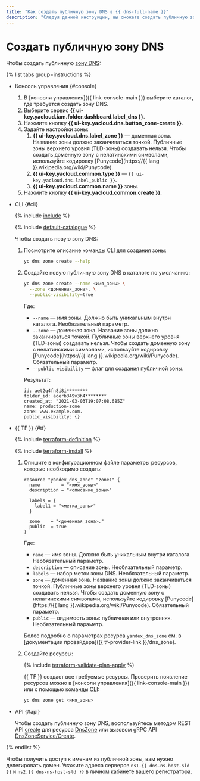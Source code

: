 ```yaml
---
title: "Как создать публичную зону DNS в {{ dns-full-name }}"
description: "Следуя данной инструкции, вы сможете создать публичную зону DNS." 
---
```


# Создать публичную зону DNS

Чтобы создать публичную [зону DNS](../concepts/dns-zone.md):

{% list tabs group=instructions %}

- Консоль управления {#console}

  1. В [консоли управления]({{ link-console-main }}) выберите каталог, где требуется создать зону DNS.
  1. Выберите сервис **{{ ui-key.yacloud.iam.folder.dashboard.label_dns }}**.
  1. Нажмите кнопку **{{ ui-key.yacloud.dns.button_zone-create }}**.
  1. Задайте настройки зоны:
     1. **{{ ui-key.yacloud.dns.label_zone }}** — доменная зона. Название зоны должно заканчиваться точкой. Публичные зоны верхнего уровня (TLD-зоны) создавать нельзя. Чтобы создать доменную зону с нелатинскими символами, используйте кодировку [Punycode](https://{{ lang }}.wikipedia.org/wiki/Punycode).
     1. **{{ ui-key.yacloud.common.type }}** — `{{ ui-key.yacloud.dns.label_public }}`.
     1. **{{ ui-key.yacloud.common.name }}** зоны.
  1. Нажмите кнопку **{{ ui-key.yacloud.common.create }}**.

- CLI {#cli}

  {% include [include](../../_includes/cli-install.md) %}

  {% include [default-catalogue](../../_includes/default-catalogue.md) %}

  Чтобы создать новую зону DNS:

  1. Посмотрите описание команды CLI для создания зоны:

     ```bash
     yc dns zone create --help
     ```

  1. Создайте новую публичную зону DNS в каталоге по умолчанию:

     ```bash
     yc dns zone create --name <имя_зоны> \
       --zone <доменная_зона>. \
       --public-visibility=true
     ```
     Где:
     
     * `--name` — имя зоны. Должно быть уникальным внутри каталога. Необязательный параметр.
     * `--zone` — доменная зона. Название зоны должно заканчиваться точкой. Публичные зоны верхнего уровня (TLD-зоны) создавать нельзя. Чтобы создать доменную зону с нелатинскими символами, используйте кодировку [Punycode](https://{{ lang }}.wikipedia.org/wiki/Punycode). Обязательный параметр.
     * `--public-visibility` — флаг для создания публичной зоны.

     Результат:

     ```text
     id: aet2q4fn8i8i********
     folder_id: aoerb349v3h4********
     created_at: "2021-03-03T19:07:08.685Z"
     name: production-zone
     zone: www.example.com.
     public_visibility: {}
     ```

- {{ TF }} {#tf}

  {% include [terraform-definition](../../_tutorials/_tutorials_includes/terraform-definition.md) %}

  {% include [terraform-install](../../_includes/terraform-install.md) %}

  1. Опишите в конфигурационном файле параметры ресурсов, которые необходимо создать:

     ```hcl     
     resource "yandex_dns_zone" "zone1" {
       name        = "<имя_зоны>"
       description = "<описание_зоны>"
     
       labels = {
         label1 = "<метка_зоны>"
       }
     
       zone    = "<доменная_зона>."
       public  = true
     }
     ```

     Где:

     * `name` — имя зоны. Должно быть уникальным внутри каталога. Необязательный параметр.
     * `description` — описание зоны. Необязательный параметр.
     * `labels` — набор меток зоны DNS. Необязательный параметр.
     * `zone` — доменная зона. Название зоны должно заканчиваться точкой. Публичные зоны верхнего уровня (TLD-зоны) создавать нельзя. Чтобы создать доменную зону с нелатинскими символами, используйте кодировку [Punycode](https://{{ lang }}.wikipedia.org/wiki/Punycode). Обязательный параметр.
     * `public` — видимость зоны: публичная или внутренняя. Необязательный параметр.
   
     Более подробно о параметрах ресурса `yandex_dns_zone` см. в [документации провайдера]({{ tf-provider-link }}/dns_zone).

  1. Создайте ресурсы:

     {% include [terraform-validate-plan-apply](../../_tutorials/_tutorials_includes/terraform-validate-plan-apply.md) %}

     {{ TF }} создаст все требуемые ресурсы. Проверить появление ресурсов можно в [консоли управления]({{ link-console-main }}) или с помощью команды [CLI](../../cli/quickstart.md):

     ```bash
     yc dns zone get <имя_зоны>
     ```

- API {#api}

  Чтобы создать публичную зону DNS, воспользуйтесь методом REST API [create](../api-ref/DnsZone/create.md) для ресурса [DnsZone](../api-ref/DnsZone/index.md) или вызовом gRPC API [DnsZoneService/Create](../api-ref/grpc/dns_zone_service.md#Create).

{% endlist %}

Чтобы получить доступ к именам из публичной зоны, вам нужно делегировать домен. Укажите адреса серверов `ns1.{{ dns-ns-host-sld }}` и `ns2.{{ dns-ns-host-sld }}` в личном кабинете вашего регистратора.
